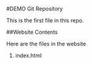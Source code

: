 #DEMO Git Repository

This is the first file in this repo.

##Website Contents

Here are the files in the website

1. index.html